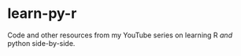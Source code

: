 # learn-py-r
Code and other resources from my YouTube series on learning R *and* python side-by-side.
